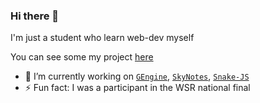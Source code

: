### Hi there 👋

I'm just a student who learn web-dev myself

You can see some my project [here](https://slpakkie.github.io)

- 🔭 I’m currently working on [`GEngine`](https://github.com/slpakkie/gengine-js), [`SkyNotes`](https://github.com/slpakkie/sky-notes), [`Snake-JS`](https://github.com/slpakkie/snake-js)
- ⚡ Fun fact: I was a participant in the WSR national final

<!--
**slpAkkie/slpakkie** is a ✨ _special_ ✨ repository because its `README.md` (this file) appears on your GitHub profile.

Here are some ideas to get you started:

- 🔭 I’m currently working on ...
- 🌱 I’m currently learning ...
- 👯 I’m looking to collaborate on ...
- 🤔 I’m looking for help with ...
- 💬 Ask me about ...
- 📫 How to reach me: ...
- 😄 Pronouns: ...
- ⚡ Fun fact: ...
-->
